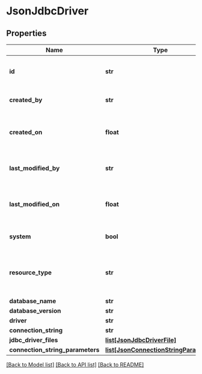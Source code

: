 # JsonJdbcDriver

## Properties
Name | Type | Description | Notes
------------ | ------------- | ------------- | -------------
**id** | **str** | The &lt;code&gt;id&lt;/code&gt; of the represented object (entity) | 
**created_by** | **str** | The id of the user that created this resource | [optional] 
**created_on** | **float** | The timestamp (in UTC time standard) of the creation of this resource | [optional] 
**last_modified_by** | **str** | The id of the user who modified this resource the last time | [optional] 
**last_modified_on** | **float** | The timestamp (in UTC time standard) of the last modification of this resource | [optional] 
**system** | **bool** | Whether this is a system resource or not | [optional] 
**resource_type** | **str** | The type of this resource, i.e. [Community, Asset, Domain, Attribute, Relation, WorkflowInstance] | [optional] 
**database_name** | **str** |  | [optional] 
**database_version** | **str** |  | [optional] 
**driver** | **str** |  | [optional] 
**connection_string** | **str** |  | [optional] 
**jdbc_driver_files** | [**list[JsonJdbcDriverFile]**](JsonJdbcDriverFile.md) |  | [optional] 
**connection_string_parameters** | [**list[JsonConnectionStringParameter]**](JsonConnectionStringParameter.md) |  | [optional] 

[[Back to Model list]](../README.md#documentation-for-models) [[Back to API list]](../README.md#documentation-for-api-endpoints) [[Back to README]](../README.md)


